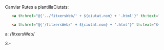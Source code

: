 Canviar Rutes a plantillaCiutats:

```html
   <a th:href="@{'../fitxersWeb/' + ${ciutat.nom} + '.html'}" th:text="${ciutat.nom}"style="color: #388e3c; text-decoration: none;"></a>

   <a th:href="@{'/fitxersWeb/' + ${ciutat.nom} + '.html'}" th:text="${ciutat.nom}"style="color: #388e3c; text-decoration: none;"></a>
```
a: /fitxersWeb/

3.-
